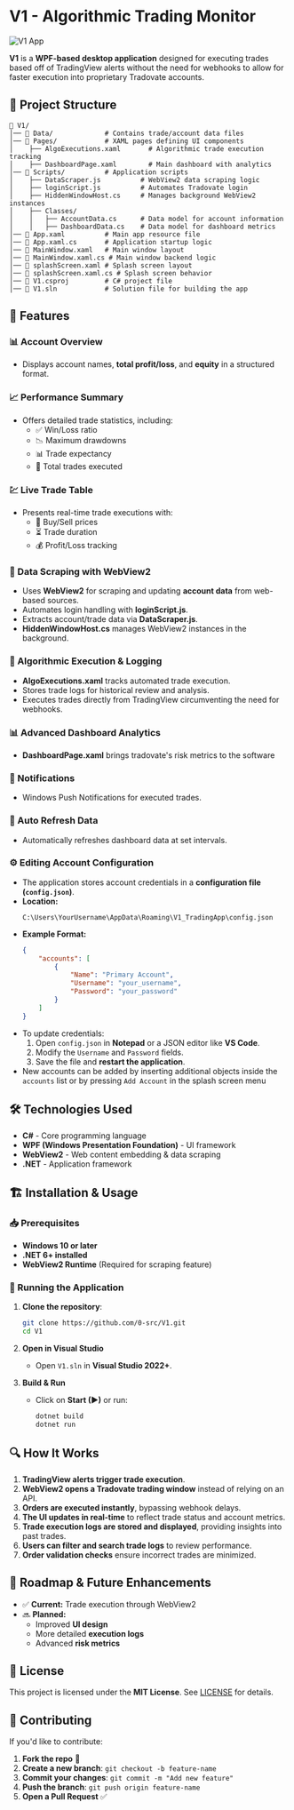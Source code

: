 ﻿# V1 - Algorithmic Trading Monitor

![V1 App](https://github.com/0-src/V1/blob/master/assets/screenshot.png) <!-- Replace with an actual image URL if available -->

**V1** is a **WPF-based desktop application** designed for executing trades based off of TradingView alerts without the need for webhooks to allow for faster execution into proprietary Tradovate accounts.



## 📂 Project Structure

```
📁 V1/
│── 📁 Data/             # Contains trade/account data files
│── 📁 Pages/            # XAML pages defining UI components
│    ├── AlgoExecutions.xaml       # Algorithmic trade execution tracking
│    ├── DashboardPage.xaml        # Main dashboard with analytics
│── 📁 Scripts/          # Application scripts
│    ├── DataScraper.js          # WebView2 data scraping logic
│    ├── loginScript.js          # Automates Tradovate login
│    ├── HiddenWindowHost.cs     # Manages background WebView2 instances
│    ├── Classes/
│    │   ├── AccountData.cs      # Data model for account information
│    │   ├── DashboardData.cs    # Data model for dashboard metrics
│── 📜 App.xaml          # Main app resource file
│── 📜 App.xaml.cs       # Application startup logic
│── 📜 MainWindow.xaml   # Main window layout
│── 📜 MainWindow.xaml.cs # Main window backend logic
│── 📜 splashScreen.xaml # Splash screen layout
│── 📜 splashScreen.xaml.cs # Splash screen behavior
│── 📜 V1.csproj         # C# project file
│── 📜 V1.sln            # Solution file for building the app
```


## 🔹 Features

### 📊 Account Overview
- Displays account names, **total profit/loss**, and **equity** in a structured format.

### 📈 Performance Summary
- Offers detailed trade statistics, including:
  - ✅ Win/Loss ratio
  - 📉 Maximum drawdowns
  - 📊 Trade expectancy
  - 🔄 Total trades executed

### 💹 Live Trade Table
- Presents real-time trade executions with:
  - 🛒 Buy/Sell prices
  - ⏳ Trade duration
  - 💰 Profit/Loss tracking

### 🔎 Data Scraping with WebView2
- Uses **WebView2** for scraping and updating **account data** from web-based sources.
- Automates login handling with **loginScript.js**.
- Extracts account/trade data via **DataScraper.js**.
- **HiddenWindowHost.cs** manages WebView2 instances in the background.

### 🤖 Algorithmic Execution & Logging
- **AlgoExecutions.xaml** tracks automated trade execution.
- Stores trade logs for historical review and analysis.
- Executes trades directly from TradingView circumventing the need for webhooks.

### 📊 Advanced Dashboard Analytics
- **DashboardPage.xaml** brings tradovate's risk metrics to the software

### 🔔 Notifications
- Windows Push Notifications for executed trades.

### 🔄 Auto Refresh Data
- Automatically refreshes dashboard data at set intervals.

### ⚙️ Editing Account Configuration
- The application stores account credentials in a **configuration file (`config.json`)**.
- **Location:**
  ```plaintext
  C:\Users\YourUsername\AppData\Roaming\V1_TradingApp\config.json
  ```
- **Example Format:**
  ```json
  {
      "accounts": [
          {
              "Name": "Primary Account",
              "Username": "your_username",
              "Password": "your_password"
          }
      ]
  }
  ```
- To update credentials:
  1. Open `config.json` in **Notepad** or a JSON editor like **VS Code**.
  2. Modify the `Username` and `Password` fields.
  3. Save the file and **restart the application**.
- New accounts can be added by inserting additional objects inside the `accounts` list or by pressing `Add Account` in the splash screen menu


## 🛠️ Technologies Used

- **C#** - Core programming language
- **WPF (Windows Presentation Foundation)** - UI framework
- **WebView2** - Web content embedding & data scraping
- **.NET** - Application framework


## 🏗️ Installation & Usage

### 📥 Prerequisites
- **Windows 10 or later**
- **.NET 6+ installed**
- **WebView2 Runtime** (Required for scraping feature)

### 🚀 Running the Application

1. **Clone the repository**:
   ```sh
   git clone https://github.com/0-src/V1.git
   cd V1
   ```

2. **Open in Visual Studio**
   - Open `V1.sln` in **Visual Studio 2022+**.

3. **Build & Run**
   - Click on **Start (▶)** or run:
     ```sh
     dotnet build
     dotnet run
     ```


## 🔍 How It Works

1. **TradingView alerts trigger trade execution**.
2. **WebView2 opens a Tradovate trading window** instead of relying on an API.
3. **Orders are executed instantly**, bypassing webhook delays.
4. **The UI updates in real-time** to reflect trade status and account metrics.
5. **Trade execution logs are stored and displayed**, providing insights into past trades.
6. **Users can filter and search trade logs** to review performance.
7. **Order validation checks** ensure incorrect trades are minimized.


## 📌 Roadmap & Future Enhancements

- ✅ **Current:** Trade execution through WebView2
- 🔜 **Planned:**
  - Improved **UI design**
  - More detailed **execution logs**
  - Advanced **risk metrics**




## 📜 License

This project is licensed under the **MIT License**. See [LICENSE](LICENSE) for details.



## 🤝 Contributing

If you'd like to contribute:
1. **Fork the repo** 🍴
2. **Create a new branch**: `git checkout -b feature-name`
3. **Commit your changes**: `git commit -m "Add new feature"`
4. **Push the branch**: `git push origin feature-name`
5. **Open a Pull Request** ✅
